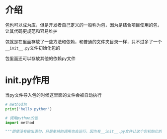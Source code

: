 # 介绍

包也可以成为库，但是开发者自己定义的一般称为包，因为是结合项目使用的包，让其代码更规范和容易维护

包就是在里面存放了一些方法和依赖，和普通的文件夹目录一样，只不过多了一个`__init__.py`文件初始化包的

包里面还可以存放其他的依赖py文件

# __init__.py作用

当py文件导入包的时候这里面的文件会被自动执行

```python
# method包
print('hello python')
```

```python
# 调用python的包
import method

"""即使没有输出语句，只是单纯的调用也会运行，因为有__init__.py文件让这个包初始化的代码"""
```